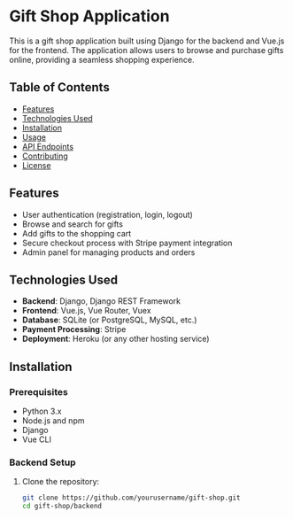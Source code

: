 # Gift Shop Application

This is a gift shop application built using Django for the backend and Vue.js for the frontend. The application allows users to browse and purchase gifts online, providing a seamless shopping experience.

## Table of Contents

- [Features](#features)
- [Technologies Used](#technologies-used)
- [Installation](#installation)
- [Usage](#usage)
- [API Endpoints](#api-endpoints)
- [Contributing](#contributing)
- [License](#license)

## Features

- User authentication (registration, login, logout)
- Browse and search for gifts
- Add gifts to the shopping cart
- Secure checkout process with Stripe payment integration
- Admin panel for managing products and orders

## Technologies Used

- **Backend**: Django, Django REST Framework
- **Frontend**: Vue.js, Vue Router, Vuex
- **Database**: SQLite (or PostgreSQL, MySQL, etc.)
- **Payment Processing**: Stripe
- **Deployment**: Heroku (or any other hosting service)

## Installation

### Prerequisites

- Python 3.x
- Node.js and npm
- Django
- Vue CLI

### Backend Setup

1. Clone the repository:

   ```bash
   git clone https://github.com/yourusername/gift-shop.git
   cd gift-shop/backend
